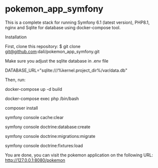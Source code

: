 # pokemon_app_symfony

This is a complete stack for running Symfony 6.1 (latest version), PHP8.1, nginx and Sqlite for database using docker-compose tool.

Installation



First, clone this repository:
$ git clone git@github.com:dali/pokemon_app_symfony.git


Make sure you adjust the sqlite database in .env file

 DATABASE_URL="sqlite:///%kernel.project_dir%/var/data.db"

Then, run:

docker-compose up -d build


docker-compose exec php /bin/bash


composer install

symfony console cache:clear

symfony console doctrine:database:create

symfony console doctrine:migrations:migrate

symfony console doctrine:fixtures:load


You are done, you can visit the  pokemon application on the following URL: http://127.0.0.1:8080/pokemon 